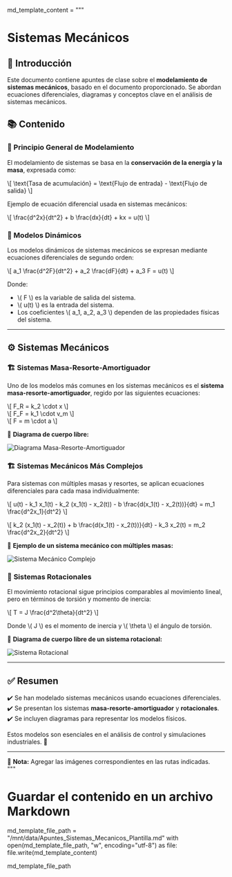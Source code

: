 
md_template_content = """ 
# Sistemas Mecánicos  

## 📌 Introducción  
Este documento contiene apuntes de clase sobre el **modelamiento de sistemas mecánicos**, basado en el documento proporcionado. Se abordan ecuaciones diferenciales, diagramas y conceptos clave en el análisis de sistemas mecánicos.  

## 📚 Contenido  

### 🔹 Principio General de Modelamiento  
El modelamiento de sistemas se basa en la **conservación de la energía y la masa**, expresada como:  

\\[ \\text{Tasa de acumulación} = \\text{Flujo de entrada} - \\text{Flujo de salida} \\]  

Ejemplo de ecuación diferencial usada en sistemas mecánicos:  

\\[ \\frac{d^2x}{dt^2} + b \\frac{dx}{dt} + kx = u(t) \\]  

### 🔹 Modelos Dinámicos  
Los modelos dinámicos de sistemas mecánicos se expresan mediante ecuaciones diferenciales de segundo orden:  

\\[ a_1 \\frac{d^2F}{dt^2} + a_2 \\frac{dF}{dt} + a_3 F = u(t) \\]  

Donde:  
- \\( F \\) es la variable de salida del sistema.  
- \\( u(t) \\) es la entrada del sistema.  
- Los coeficientes \\( a_1, a_2, a_3 \\) dependen de las propiedades físicas del sistema.  

---  

## ⚙️ **Sistemas Mecánicos**  

### 🏗️ **Sistemas Masa-Resorte-Amortiguador**  
Uno de los modelos más comunes en los sistemas mecánicos es el **sistema masa-resorte-amortiguador**, regido por las siguientes ecuaciones:  

\\[ F_R = k_2 \\cdot x \\]  
\\[ F_F = k_1 \\cdot v_m \\]  
\\[ F = m \\cdot a \\]  

📌 **Diagrama de cuerpo libre:**  

![Diagrama Masa-Resorte-Amortiguador](ruta_de_la_imagen.png)  

### 🏗️ **Sistemas Mecánicos Más Complejos**  
Para sistemas con múltiples masas y resortes, se aplican ecuaciones diferenciales para cada masa individualmente:  

\\[ u(t) - k_1 x_1(t) - k_2 (x_1(t) - x_2(t)) - b \\frac{d(x_1(t) - x_2(t))}{dt} = m_1 \\frac{d^2x_1}{dt^2} \\]  

\\[ k_2 (x_1(t) - x_2(t)) + b \\frac{d(x_1(t) - x_2(t))}{dt} - k_3 x_2(t) = m_2 \\frac{d^2x_2}{dt^2} \\]  

📌 **Ejemplo de un sistema mecánico con múltiples masas:**  

![Sistema Mecánico Complejo](ruta_de_la_imagen2.png)  

### 🔄 **Sistemas Rotacionales**  
El movimiento rotacional sigue principios comparables al movimiento lineal, pero en términos de torsión y momento de inercia:  

\\[ T = J \\frac{d^2\\theta}{dt^2} \\]  

Donde \\( J \\) es el momento de inercia y \\( \\theta \\) el ángulo de torsión.  

📌 **Diagrama de cuerpo libre de un sistema rotacional:**  

![Sistema Rotacional](ruta_de_la_imagen3.png)  

---  

## ✅ **Resumen**  
✔️ Se han modelado sistemas mecánicos usando ecuaciones diferenciales.  
✔️ Se presentan los sistemas **masa-resorte-amortiguador** y **rotacionales**.  
✔️ Se incluyen diagramas para representar los modelos físicos.  

Estos modelos son esenciales en el análisis de control y simulaciones industriales. 🚀  

---  

📌 **Nota:** Agregar las imágenes correspondientes en las rutas indicadas.  
"""

# Guardar el contenido en un archivo Markdown
md_template_file_path = "/mnt/data/Apuntes_Sistemas_Mecanicos_Plantilla.md"
with open(md_template_file_path, "w", encoding="utf-8") as file:
    file.write(md_template_content)

md_template_file_path

